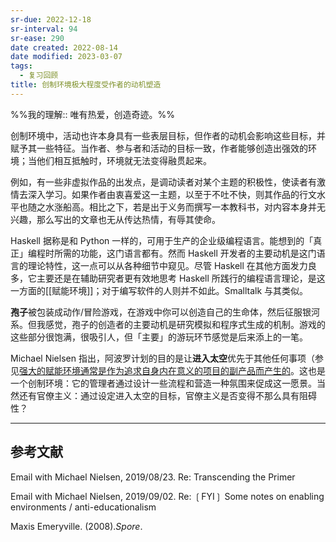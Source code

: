 ```yaml
---
sr-due: 2022-12-18
sr-interval: 94
sr-ease: 290
date created: 2022-08-14
date modified: 2023-03-07
tags:
  - 复习回顾
title: 创制环境极大程度受作者的动机塑造
---
```


%%我的理解:: 唯有热爱，创造奇迹。%%

创制环境中，活动也许本身具有一些表层目标，但作者的动机会影响这些目标，并赋予其一些特征。当作者、参与者和活动的目标一致，作者能够创造出强效的环境；当他们相互抵触时，环境就无法变得融贯起来。

例如，有一些非虚拟作品的出发点，是调动读者对某个主题的积极性，使读者有激情去深入学习。如果作者由衷喜爱这一主题，以至于不吐不快，则其作品的行文水平也随之水涨船高。相比之下，若是出于义务而撰写一本教科书，对内容本身并无兴趣，那么写出的文章也无从传达热情，有辱其使命。

Haskell 据称是和 Python 一样的，可用于生产的企业级编程语言。能想到的「真正」编程时所需的功能，这门语言都有。然而 Haskell 开发者的主要动机是这门语言的理论特性，这一点可以从各种细节中窥见。尽管 Haskell 在其他方面发力良多，它主要还是在辅助研究者更有效地思考 Haskell 所践行的编程语言理论，是这一方面的[[赋能环境]]；对于编写软件的人则并不如此。Smalltalk 与其类似。

**孢子**被包装成动作/冒险游戏，在游戏中你可以创造自己的生命体，然后征服银河系。但我感觉，孢子的创造者的主要动机是研究模拟和程序式生成的机制。游戏的这些部分很饱满，很吸引人，但「主要」的游玩环节感觉是后来添上的一笔。

Michael Nielsen 指出，阿波罗计划的目的是让**进入太空**优先于其他任何事项（参见[强大的赋能环境通常是作为追求自身内在意义的项目的副产品而产生的](https://notes.andymatuschak.org/z4N6d29XL2PZXCa64HPcxA64RGWDb6Cagc1gs)。这也是一个创制环境：它的管理者通过设计一些流程和营造一种氛围来促成这一愿景。当然还有官僚主义：通过设定进入太空的目标，官僚主义是否变得不那么具有阻碍性？

___

## 参考文献

Email with Michael Nielsen, 2019/08/23. Re: Transcending the Primer

Email with Michael Nielsen, 2019/09/02. Re: ❲FYI❳ Some notes on enabling environments / anti-educationalism

Maxis Emeryville. (2008).*Spore*.
